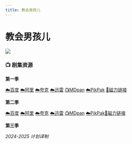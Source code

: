 ```yaml
---
title: 教会男孩儿
---
```


# 教会男孩儿
![](/assets/image/教会男孩儿.jpg)

### 📺 剧集资源

**第一季** <Badge type="warning" text="漫迪MDsub" />

[☁️百度](https://pan.baidu.com/s/17sXONTX9iFjX9YnGQdQDSg?pwd=854r)  [☁️阿里](https://www.aliyundrive.com/s/mYpPXwGzfWX)  [☁️夸克](https://pan.quark.cn/s/826ed501b5ed)  [☁️迅雷](https://pan.xunlei.com/s/VNnh9DdssGKWwh6N0BFGinHKA1?pwd=2kk5#)  [📺MDpan](https://pan.mdsub.top/%E6%95%99%E4%BC%9A%E7%94%B7%E5%AD%A9%E5%84%BF)  [☁️PikPak](https://mypikpak.com/s/VNmW5hbwciWPdsGKQgqAALNuo1) [🧲磁力链接](magnet:?xt=urn:btih:ee0b09ac91c0c9330a8483d7bf5a80119d78af55)

**第二季** <Badge type="warning" text="漫迪MDsub" />

[☁️百度](https://pan.baidu.com/s/1nYV-KkiZKYnJlC6Ov_DcKQ?pwd=n1wm)  [☁️阿里](https://www.aliyundrive.com/s/TBdW4H44PdT)  [☁️夸克](https://pan.quark.cn/s/9f43693af23b)  [☁️迅雷](https://pan.xunlei.com/s/VNnh9NZjpzp1Bs9wSfywvpBJA1?pwd=te67#)  [📺MDpan](https://pan.mdsub.top/%E6%95%99%E4%BC%9A%E7%94%B7%E5%AD%A9%E5%84%BF)  [☁️PikPak](https://mypikpak.com/s/VNmW5hbwciWPdsGKQgqAALNuo1)[🧲磁力链接](magnet:?xt=urn:btih:ba1a3eb6a1be295296588dfdd34249676f309685)

**第三季**

*2024-2025 计划译制*